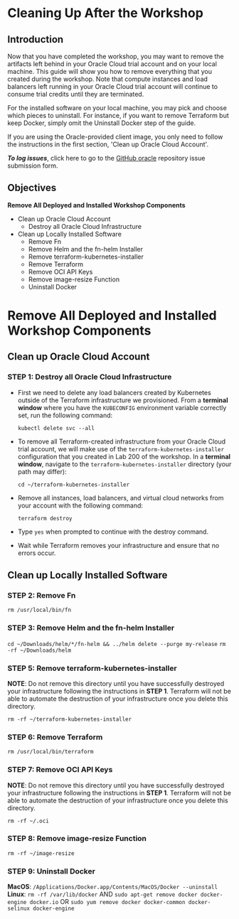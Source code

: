 # Cleaning Up After the Workshop

## Introduction

Now that you have completed the workshop, you may want to remove the artifacts left behind in your Oracle Cloud trial account and on your local machine. This guide will show you how to remove everything that you created during the workshop. Note that compute instances and load balancers left running in your Oracle Cloud trial account will continue to consume trial credits until they are terminated.

For the installed software on your local machine, you may pick and choose which pieces to uninstall. For instance, if you want to remove Terraform but keep Docker, simply omit the Uninstall Docker step of the guide.

If you are using the Oracle-provided client image, you only need to follow the instructions in the first section, 'Clean up Oracle Cloud Account'.

**_To log issues_**, click here to go to the [GitHub oracle](https://github.com/oracle/learning-library/issues/new) repository issue submission form.

## Objectives

**Remove All Deployed and Installed Workshop Components**

- Clean up Oracle Cloud Account
  - Destroy all Oracle Cloud Infrastructure
- Clean up Locally Installed Software
  - Remove Fn
  - Remove Helm and the fn-helm Installer
  - Remove terraform-kubernetes-installer
  - Remove Terraform
  - Remove OCI API Keys
  - Remove image-resize Function
  - Uninstall Docker

# Remove All Deployed and Installed Workshop Components

## Clean up Oracle Cloud Account

### **STEP 1**: Destroy all Oracle Cloud Infrastructure

- First we need to delete any load balancers created by Kubernetes outside of the Terraform infrastructure we provisioned. From a **terminal window** where you have the `KUBECONFIG` environment variable correctly set, run the following command:

  `kubectl delete svc --all`

- To remove all Terraform-created infrastructure from your Oracle Cloud trial account, we will make use of the `terraform-kubernetes-installer` configuration that you created in Lab 200 of the workshop. In a **terminal window**, navigate to the `terraform-kubernetes-installer` directory (your path may differ):

  `cd ~/terraform-kubernetes-installer`

- Remove all instances, load balancers, and virtual cloud networks from your account with the following command:

  `terraform destroy`

- Type `yes` when prompted to continue with the destroy command.

- Wait while Terraform removes your infrastructure and ensure that no errors occur.

## Clean up Locally Installed Software

### **STEP 2**: Remove Fn

  `rm /usr/local/bin/fn`

### **STEP 3**: Remove Helm and the fn-helm Installer

  <!-- how to remove load balancers created by kubernetes services?  -->
  `cd ~/Downloads/helm/*/fn-helm && ../helm delete --purge my-release`
  `rm -rf ~/Downloads/helm`

### **STEP 5**: Remove terraform-kubernetes-installer

  **NOTE**: Do not remove this directory until you have successfully destroyed your infrastructure following the instructions in **STEP 1**. Terraform will not be able to automate the destruction of your infrastructure once you delete this directory.

  `rm -rf ~/terraform-kubernetes-installer`

### **STEP 6**: Remove Terraform

  `rm /usr/local/bin/terraform`

### **STEP 7**: Remove OCI API Keys

  **NOTE**: Do not remove this directory until you have successfully destroyed your infrastructure following the instructions in **STEP 1**. Terraform will not be able to automate the destruction of your infrastructure once you delete this directory.

  `rm -rf ~/.oci`

### **STEP 8**: Remove image-resize Function

  `rm -rf ~/image-resize`

### **STEP 9**: Uninstall Docker

  **MacOS**: `/Applications/Docker.app/Contents/MacOS/Docker --uninstall`
  **Linux**:
    `rm -rf /var/lib/docker`
    AND
    `sudo apt-get remove docker docker-engine docker.io`
    OR
    `sudo yum remove docker docker-common docker-selinux docker-engine`
